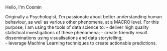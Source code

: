 Hello, I'm Cosmin

Originally a Psychologist, I'm passionate about better understanding human behaviour, as well as various other phenomena, at a MACRO level. 
For this purpose, I am using the tools of data science to:
    - deliver high quality statistical investigations of these phenomena; 
    - create friendly result disseminations using visualisations and data storytelling;  
    - leverage Machine Learning techniques to create actionable predictions. 
